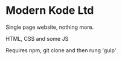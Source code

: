 # Modern Kode Ltd

Single page website, nothing more.

HTML, CSS and some JS

Requires npm, git clone and then rung 'gulp'

